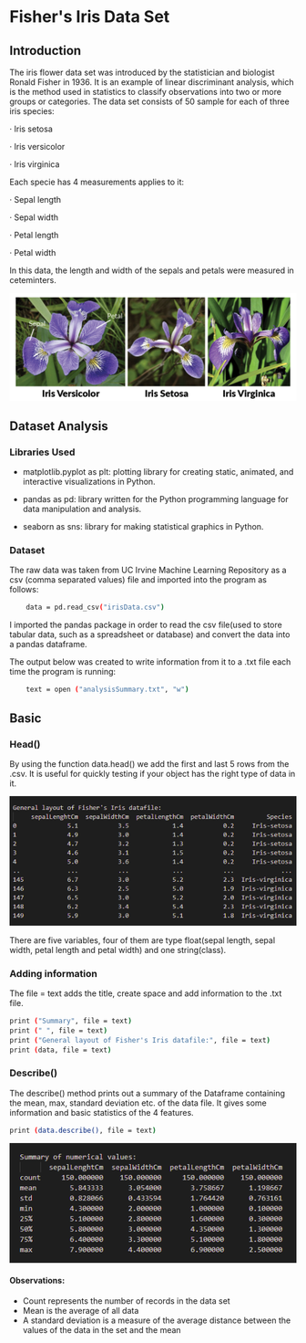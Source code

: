 # Fisher's Iris Data Set

## Introduction

The iris flower data set was introduced by the statistician and biologist Ronald Fisher in 1936. It is an example of linear discriminant analysis, which is the method used in statistics to classify observations into two or more groups or categories. The data set consists of 50 sample for each of three iris species: 

·   Iris setosa

·   Iris versicolor 

·   Iris virginica

Each specie has 4 measurements applies to it:

·   Sepal length

·   Sepal width

·   Petal length

·   Petal width
	
In this data, the length and width of the sepals and petals were measured in ceteminters.

![iris.png](https://github.com/gabrimaique/-pands-project/blob/main/iris.png)

## Dataset Analysis

### Libraries Used

* matplotlib.pyplot as plt: plotting library for creating static, animated, and interactive visualizations in Python.

* pandas as pd: library written for the Python programming language for data manipulation and analysis.

* seaborn as sns: library for making statistical graphics in Python.

### Dataset

The raw data was taken from UC Irvine Machine Learning Repository as a csv (comma separated values) file and imported into the program as follows:

```sh
    data = pd.read_csv("irisData.csv")
```    

I imported the pandas package in order to read the csv file(used to store tabular data, such as a spreadsheet or database) and convert the data into a pandas dataframe.

The output below was created to write information from it to a .txt file each time the program is running:

```sh
    text = open ("analysisSummary.txt", "w")
```    

## Basic 

### Head()
By using the function data.head() we add the first and last 5 rows from the .csv. It is useful for quickly testing if your object has the right type of data in it.

![firstandlast5rows.png](https://github.com/gabrimaique/-pands-project/blob/main/first%20and%20last%205%20rows.png)

There are five variables, four of them are type float(sepal length, sepal width, petal length and petal width) and one string(class).

### Adding information
The file = text adds the  title, create space and add information to the .txt file.

```sh
print ("Summary", file = text)
print (" ", file = text) 
print ("General layout of Fisher's Iris datafile:", file = text) 
print (data, file = text)
```  

### Describe()
The describe() method prints out a summary of the Dataframe containing the mean, max, standard deviation etc. of the data file. It gives some information and basic statistics of the 4 features.
```sh
print (data.describe(), file = text)
```
![describe.png](https://github.com/gabrimaique/-pands-project/blob/main/describe.png.png)

#### Observations: 
* Count represents the number of records in the data set
* Mean is the average of all data 
* A standard deviation is a measure of the average distance between the values of the data in the set and the mean













